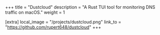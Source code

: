 +++
title = "Dustcloud"
description = "A Rust TUI tool for monitoring DNS traffic on macOS."
weight = 1

[extra]
local_image = "/projects/dustcloud.png"
link_to = "https://github.com/rupert648/dustcloud"
+++

